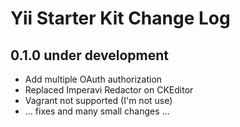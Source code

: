Yii Starter Kit Change Log
==========================

0.1.0 under development
-----------------------
- Add multiple OAuth authorization
- Replaced Imperavi Redactor on CKEditor
- Vagrant not supported (I'm not use)
- ... fixes and many small changes ...